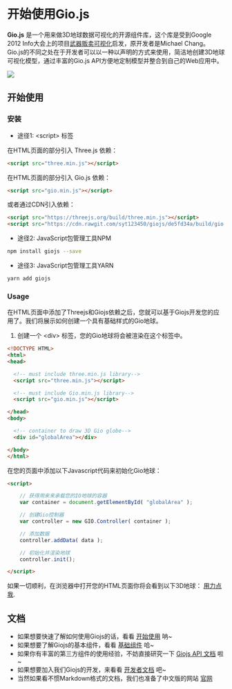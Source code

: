 # 开始使用Gio.js

**Gio.js** 是一个用来做3D地球数据可视化的开源组件库，这个库是受到Google 2012 Info大会上的项目[武器贩卖可视化](http://armsglobe.chromeexperiments.com/)启发，原开发者是Michael Chang。Gio.js的不同之处在于开发者可以以一种以声明的方式来使用，简洁地创建3D地球可视化模型，通过丰富的Gio.js API方便地定制模型并整合到自己的Web应用中。

<!-- [START screenshot] -->
<p>
  <a href="https://github.com/syt123450/Gio.js/blob/master/assets/readme/Gio.png"><img src="https://github.com/syt123450/Gio.js/blob/master/assets/readme/Gio.png"/></a>
</p>
<!-- [END screenshot] -->

<!-- [START getstarted] -->
## 开始使用

### 安装

- 途径1: \<script\> 标签

在HTML页面的部分引入 Three.js 依赖：
```html
<script src="three.min.js"></script>
```
在HTML页面的部分引入 Gio.js 依赖：
```html
<script src="gio.min.js"></script>
```
或者通过CDN引入依赖：
```html
<script src="https://threejs.org/build/three.min.js"></script>
<script src="https://cdn.rawgit.com/syt123450/giojs/de5fd34a/build/gio.min.js"></script>
```

- 途径2: JavaScript包管理工具NPM
```bash
npm install giojs --save
```

- 途径3: JavaScript包管理工具YARN
```bash
yarn add giojs
```
### Usage

在HTML页面中添加了Threejs和Giojs依赖之后，您就可以基于Giojs开发您的应用了。我们将展示如何创建一个具有基础样式的Gio地球。

1. 创建一个 \<div\> 标签，您的Gio地球将会被渲染在这个标签中。

```html
<!DOCTYPE HTML>
<html>
<head>

  <!-- must include three.min.js library-->
  <script src="three.min.js"></script>

  <!-- must include Gio.min.js library-->
  <script src="gio.min.js"></script>

</head>
<body>

  <!-- container to draw 3D Gio globe-->
  <div id="globalArea"></div>

</body>
</html>

```
在您的页面中添加以下Javascript代码来初始化Gio地球：

```html
<script>

    // 获得用来来承载您的IO地球的容器
    var container = document.getElementById( "globalArea" );

    // 创建Gio控制器
    var controller = new GIO.Controller( container );

    // 添加数据
    controller.addData( data );

    // 初始化并渲染地球
    controller.init();

</script>
```
如果一切顺利，在浏览器中打开您的HTML页面你将会看到以下3D地球： [用力点我](http://giojs.org/examples/00_hello_world(simplest).html).

<!-- [END getstarted] -->

<!-- [START documentation] -->

## 文档

- 如果想要快速了解如何使用Giojs的话，看看 [开始使用](https://github.com/syt123450/Gio.js/blob/master/docs/en/Getting%20Started.md) 呐~
- 如果想要了解Giojs的基本组件，看看 [基础组件](https://github.com/syt123450/Gio.js/blob/master/docs/en/Basic%20Elements.md) 哈~
- 如果你有丰富的第三方组件的使用经验，不妨直接研究一下 [Giojs API 文档](https://github.com/syt123450/Gio.js/blob/master/docs/en/APIs.md) 啦~
- 如果想要加入我们Giojs的开发，来看看 [开发者文档](https://github.com/syt123450/Gio.js/blob/master/docs/en/Developer%20Guide.md) 吧~
- 当然如果看不惯Markdown格式的文档，我们也准备了中文版的网站 [官网](http://giojs.org/index_zh.html)
<!-- [END documentation] -->


[screenshot-url]: http://via.placeholder.com/400x300